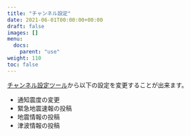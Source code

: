 ```yaml
---
title: "チャンネル設定"
date: 2021-06-01T00:00:00+00:00
draft: false
images: []
menu: 
  docs:
    parent: "use"
weight: 110
toc: false
---
```


[チャンネル設定ツール](/tools/settings)から以下の設定を変更することが出来ます。
- 通知震度の変更
- 緊急地震速報の投稿
- 地震情報の投稿
- 津波情報の投稿